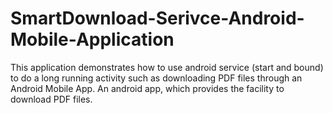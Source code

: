 # SmartDownload-Serivce-Android-Mobile-Application
This application demonstrates how to use android service (start and bound) to do a long running activity such as downloading PDF files through an Android Mobile App.
An android app, which provides the facility to download PDF files. 
